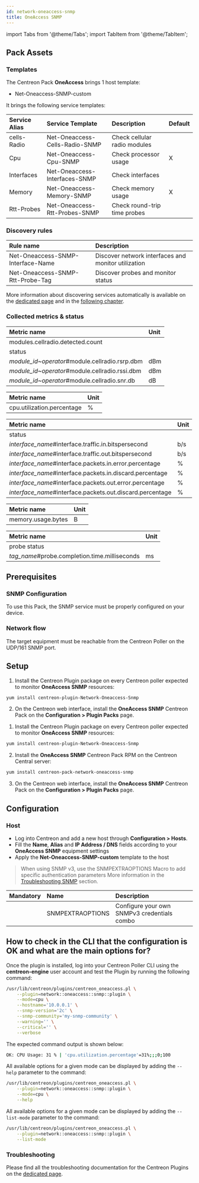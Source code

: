 ```yaml
---
id: network-oneaccess-snmp
title: OneAccess SNMP
---
```


import Tabs from '@theme/Tabs';
import TabItem from '@theme/TabItem';

## Pack Assets

### Templates

The Centreon Pack **OneAccess** brings 1 host template:
* Net-Oneaccess-SNMP-custom

It brings the following service templates:

| Service Alias | Service Template               | Description                  | Default |
|:--------------|:-------------------------------|:-----------------------------|:--------|
| cells-Radio   | Net-Oneaccess-Cells-Radio-SNMP | Check cellular radio modules |         |
| Cpu           | Net-Oneaccess-Cpu-SNMP         | Check processor usage        | X       |
| Interfaces    | Net-Oneaccess-Interfaces-SNMP  | Check interfaces             |         |
| Memory        | Net-Oneaccess-Memory-SNMP      | Check memory usage           | X       |
| Rtt-Probes    | Net-Oneaccess-Rtt-Probes-SNMP  | Check round-trip time probes |         |

### Discovery rules

<Tabs groupId="sync">
<TabItem value="Service" label="Service">

| Rule name                         | Description                                         |
|:----------------------------------|:----------------------------------------------------|
| Net-Oneaccess-SNMP-Interface-Name | Discover network interfaces and monitor utilization |
| Net-Oneaccess-SNMP-Rtt-Probe-Tag  | Discover probes and monitor status                  |


More information about discovering services automatically is available on the [dedicated page](/docs/monitoring/discovery/services-discovery)
and in the [following chapter](/docs/monitoring/discovery/services-discovery/#discovery-rules).

</TabItem>
</Tabs>

### Collected metrics & status

<Tabs groupId="sync">
<TabItem value="Cells-Radio" label="Cells-Radio">

| Metric name                                    | Unit  |
| :--------------------------------------------- | :---- |
| modules.cellradio.detected.count               |       |
| status                                         |       |
| *module_id~operator*#module.cellradio.rsrp.dbm | dBm   |
| *module_id~operator*#module.cellradio.rssi.dbm | dBm   |
| *module_id~operator*#module.cellradio.snr.db   | dB    |

</TabItem>
<TabItem value="Cpu" label="Cpu">

| Metric name                | Unit  |
| :------------------------- | :---- |
| cpu.utilization.percentage | %     |

</TabItem>
<TabItem value="Interfaces" label="Interfaces">

| Metric name                                               | Unit |
|:--------------------------------------------------------- |:---- |
| status                                                    |      |
| *interface_name*#interface.traffic.in.bitspersecond       | b/s  |
| *interface_name*#interface.traffic.out.bitspersecond      | b/s  |
| *interface_name*#interface.packets.in.error.percentage    | %    |
| *interface_name*#interface.packets.in.discard.percentage  | %    |
| *interface_name*#interface.packets.out.error.percentage   | %    |
| *interface_name*#interface.packets.out.discard.percentage | %    |

</TabItem>
<TabItem value="Memory" label="Memory">

| Metric name             | Unit  |
| :---------------------- | :---- |
| memory.usage.bytes      | B     |

</TabItem>
<TabItem value="Rtt-Probe" label="Rtt-Probe">

| Metric name                                   | Unit  |
| :-------------------------------------------- | :---- |
| probe status                                  |       |
| *tag_name*#probe.completion.time.milliseconds | ms    |

</TabItem>
</Tabs>

## Prerequisites

### SNMP Configuration

To use this Pack, the SNMP service must be properly configured on your device.

### Network flow

The target equipment must be reachable from the Centreon Poller on the UDP/161 SNMP
port.

## Setup

<Tabs groupId="sync">
<TabItem value="Online License" label="Online License">

1. Install the Centreon Plugin package on every Centreon poller expected to monitor **OneAccess SNMP** resources:

```bash
yum install centreon-plugin-Network-Oneaccess-Snmp
```

2. On the Centreon web interface, install the **OneAccess SNMP** Centreon Pack on the **Configuration > Plugin Packs** page.

</TabItem>

<TabItem value="Offline License" label="Offline License">

1. Install the Centreon Plugin package on every Centreon poller expected to monitor **OneAccess SNMP** resources:

```bash
yum install centreon-plugin-Network-Oneaccess-Snmp
```

2. Install the **OneAccess SNMP** Centreon Pack RPM on the Centreon Central server:

```bash
yum install centreon-pack-network-oneaccess-snmp
```

3. On the Centreon web interface, install the **OneAccess SNMP** Centreon Pack on the **Configuration > Plugin Packs** page.

</TabItem>
</Tabs>

## Configuration

### Host

* Log into Centreon and add a new host through **Configuration > Hosts**.
* Fill the **Name**, **Alias** and **IP Address / DNS** fields according to your **OneAccess SNMP** equipment settings
* Apply the **Net-Oneaccess-SNMP-custom** template to the host

> When using SNMP v3, use the SNMPEXTRAOPTIONS Macro to add specific authentication parameters 
> More information in the [Troubleshooting SNMP](../getting-started/how-to-guides/troubleshooting-plugins.md#snmpv3-options-mapping) section.

| Mandatory | Name             | Description                                              |
|:----------|:-----------------|:---------------------------------------------------------|
|           | SNMPEXTRAOPTIONS | Configure your own SNMPv3 credentials combo              |

## How to check in the CLI that the configuration is OK and what are the main options for?

Once the plugin is installed, log into your Centreon Poller CLI using the
**centreon-engine** user account and test the Plugin by running the following
command:

```bash
/usr/lib/centreon/plugins/centreon_oneaccess.pl \
    --plugin=network::oneaccess::snmp::plugin \
    --mode=cpu \
    --hostname='10.0.0.1' \
    --snmp-version='2c' \
    --snmp-community='my-snmp-community' \
    --warning='' \
    --critical='' \
    --verbose
```

The expected command output is shown below:

```bash
OK: CPU Usage: 31 % | 'cpu.utilization.percentage'=31%;;;0;100
```

All available options for a given mode can be displayed by adding the
`--help` parameter to the command:

```bash
/usr/lib/centreon/plugins/centreon_oneaccess.pl \
    --plugin=network::oneaccess::snmp::plugin \
    --mode=cpu \
    --help
```

All available options for a given mode can be displayed by adding the
`--list-mode` parameter to the command:

```bash
/usr/lib/centreon/plugins/centreon_oneaccess.pl \
    --plugin=network::oneaccess::snmp::plugin \
    --list-mode
```

### Troubleshooting

Please find all the troubleshooting documentation for the Centreon Plugins
on the [dedicated page](../getting-started/how-to-guides/troubleshooting-plugins.md#troubleshooting-snmp).
